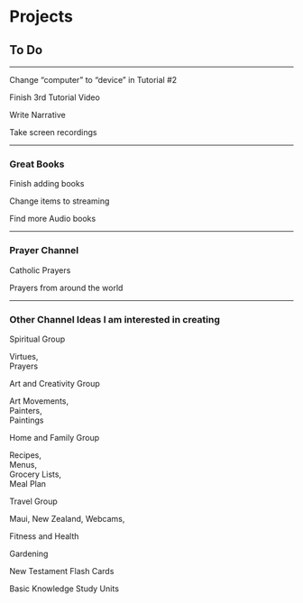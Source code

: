 # Projects
## To Do
***

Change “computer” to “device” in Tutorial #2

Finish 3rd Tutorial Video

Write Narrative

Take screen recordings

***


### Great Books

Finish adding books

Change items to streaming

Find more Audio books

***

### Prayer Channel

Catholic Prayers

Prayers from around the world

***

### Other Channel Ideas I am interested in creating

Spiritual Group

Virtues,   
Prayers

Art and Creativity Group

Art Movements,   
Painters,   
Paintings

Home and Family Group

Recipes,   
Menus,   
Grocery Lists,   
Meal Plan

Travel Group

Maui,
New Zealand,
Webcams,


Fitness and Health


Gardening

New Testament Flash Cards

Basic Knowledge Study Units